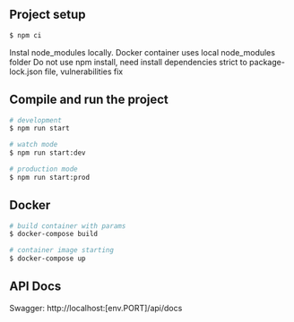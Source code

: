 ## Project setup

```bash
$ npm ci
```

Instal node_modules locally. Docker container uses local node_modules folder
Do not use npm install, need install dependencies strict to package-lock.json file, vulnerabilities fix

## Compile and run the project

```bash
# development
$ npm run start

# watch mode
$ npm run start:dev

# production mode
$ npm run start:prod
```

## Docker

```bash
# build container with params
$ docker-compose build

# container image starting
$ docker-compose up
```

## API Docs

Swagger: http://localhost:[env.PORT]/api/docs
